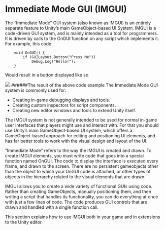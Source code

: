 # Immediate Mode GUI (IMGUI)

The “Immediate Mode” GUI system (also known as IMGUI) is an entirely separate feature to Unity’s main GameObject-based UI System. IMGUI is a code-driven GUI system, and is mainly intended as a tool for programmers. It is driven by calls to the OnGUI function on any script which implements it. For example, this code:
```
    void OnGUI() {
        if (GUILayout.Button("Press Me"))
            Debug.Log("Hello!");
    }
```

Would result in a button displayed like so:

![](file:///C:/Program%20Files/Unity/Editor/Data/Documentation/en/uploads/Main/GUIScriptingGuideHelloExample.png)
######The result of the above code example
The Immediate Mode GUI system is commonly used for:

* Creating in-game debugging displays and tools.
* Creating custom inspectors for script components.
* Creating new editor windows and tools to extend Unity itself.

The IMGUI system is not generally intended to be used for normal in-game user interfaces that players might use and interact with. For that you should use Unity’s main GameObject-based UI system, which offers a GameObject-based approach for editing and positioning UI elements, and has far better tools to work with the visual design and layout of the UI.

“Immediate Mode” refers to the way the IMGUI is created and drawn. To create IMGUI elements, you must write code that goes into a special function named OnGUI. The code to display the interface is executed every frame, and drawn to the screen. There are no persistent gameobjects other than the object to which your OnGUI code is attached, or other types of objects in the hierarchy related to the visual elements that are drawn.

IMGUI allows you to create a wide variety of functional GUIs using code. Rather than creating GameObjects, manually positioning them, and then writing a script that handles its functionality, you can do everything at once with just a few lines of code. The code produces GUI controls that are drawn and handled with a single function call.

This section explains how to use IMGUI both in your game and in extensions to the Unity editor.